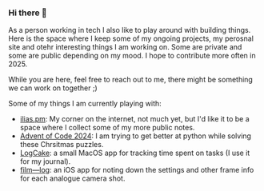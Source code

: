 ### Hi there 👋

As a person working in tech I also like to play around with building things. Here is the space where I keep some of my ongoing projects, my perosnal site and otehr interesting things I am working on. Some are private and some are public depending on my mood. I hope to contribute more often in 2025. 

While you are here, feel free to reach out to me, there might be something we can work on together ;) 

Some of my things I am currently playing with:
- [ilias.pm](https://ilias.pm): My corner on the internet, not much yet, but I'd like it to be a space where I collect some of my more public notes.
- [Advent of Code 2024](https://github.com/1lias/Advent-of-Code-2024): I am trying to get better at python while solving these Chrsitmas puzzles.
- [LogCake](https://github.com/1lias/LogCake): a small MacOS app for tracking time spent on tasks (I use it for my journal).
- [film—log](https://github.com/1lias/film-log): an iOS app for noting down the settings and other frame info for each analogue camera shot.
<!--
**1lias/1lias** is a ✨ _special_ ✨ repository because its `README.md` (this file) appears on your GitHub profile.

Here are some ideas to get you started:

- 🔭 I’m currently working on ...
- 🌱 I’m currently learning ...
- 👯 I’m looking to collaborate on ...
- 🤔 I’m looking for help with ...
- 💬 Ask me about ...
- 📫 How to reach me: ilias@hey.com
- 😄 Pronouns: ...
- ⚡ Fun fact: ...
-->

